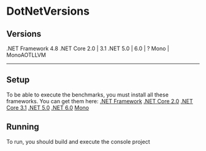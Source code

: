 # DotNetVersions

## Versions
.NET Framework 4.8
.NET Core 2.0 | 3.1
.NET 5.0 | 6.0 | ?
Mono | MonoAOTLLVM

-------
## Setup
To be able to execute the benchmarks, you must install all these frameworks.
You can get them here:
  [.NET Framework](https://dotnet.microsoft.com/en-us/download/dotnet-framework/net48)
  [.NET Core 2.0](https://dotnet.microsoft.com/en-us/download/dotnet/2.0)
  [.NET Core 3.1](https://dotnet.microsoft.com/en-us/download/dotnet/3.1)
  [.NET 5.0](https://dotnet.microsoft.com/en-us/download/dotnet/5.0)
  [.NET 6.0](https://dotnet.microsoft.com/en-us/download/dotnet/6.0) 
  [Mono](https://www.mono-project.com/download/stable/)
  
## Running
To run, you should build and execute the console project
